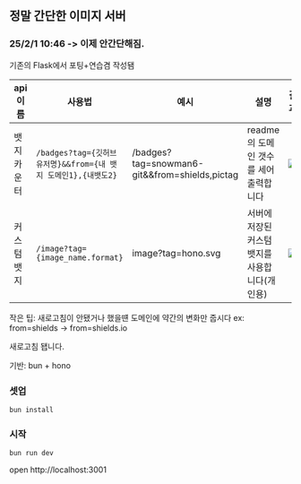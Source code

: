 ## 정말 간단한 이미지 서버

### 25/2/1 10:46 -> 이제 안간단해짐.

기존의 Flask에서 포팅+연습겸 작성됌

|api이름|사용법|예시|설명|결과|
|------|-----|----|---|------|
|뱃지카운터|```/badges?tag={깃허브 유저명}&&from={내 뱃지 도메인1},{내뱃도2}```|/badges?tag=snowman6-git&&from=shields,pictag|readme의 도메인 갯수를 세어 출력합니다|![](http://pictag.aa2.uk/badges?tag=snowman6-git&&from=shields,pictag)|
|커스텀 뱃지|```/image?tag={image_name.format}```|image?tag=hono.svg|서버에 저장된 커스텀 뱃지를 사용합니다(개인용)|![](http://pictag.aa2.uk/image?tag=hono.svg)|

작은 팁: 새로고침이 안됐거나 했을떈 도메인에 약간의 변화만 줍시다 ex: from=shields -> from=shields.io

새로고침 됍니다.

기반: bun + hono



### 셋업

```
bun install
```
### 시작

```
bun run dev
```

open http://localhost:3001
